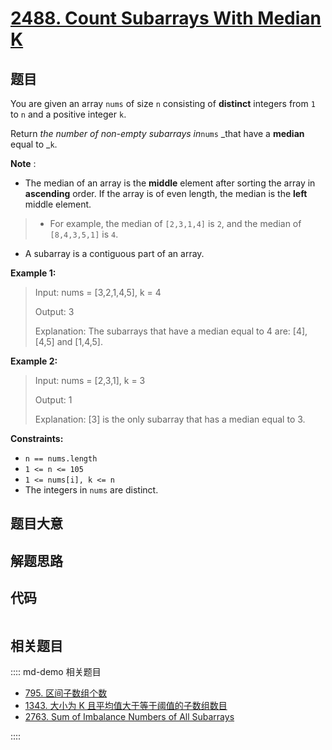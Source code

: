 # [2488. Count Subarrays With Median K](https://leetcode.com/problems/count-subarrays-with-median-k)

## 题目

You are given an array `nums` of size `n` consisting of **distinct** integers
from `1` to `n` and a positive integer `k`.

Return _the number of non-empty subarrays in_`nums` _that have a **median**
equal to _`k`.

**Note** :

  * The median of an array is the **middle** element after sorting the array in **ascending** order. If the array is of even length, the median is the **left** middle element. 
> 
> * For example, the median of `[2,3,1,4]` is `2`, and the median of `[8,4,3,5,1]` is `4`.
  * A subarray is a contiguous part of an array.



**Example 1:**

> Input: nums = [3,2,1,4,5], k = 4
> 
> Output: 3
> 
> Explanation: The subarrays that have a median equal to 4 are: [4], [4,5] and [1,4,5].

**Example 2:**

> Input: nums = [2,3,1], k = 3
> 
> Output: 1
> 
> Explanation: [3] is the only subarray that has a median equal to 3.

**Constraints:**

  * `n == nums.length`
  * `1 <= n <= 105`
  * `1 <= nums[i], k <= n`
  * The integers in `nums` are distinct.


## 题目大意

## 解题思路

## 代码

```javascript

```

## 相关题目

:::: md-demo 相关题目
- [795. 区间子数组个数](https://leetcode.com/problems/number-of-subarrays-with-bounded-maximum)
- [1343. 大小为 K 且平均值大于等于阈值的子数组数目](https://leetcode.com/problems/number-of-sub-arrays-of-size-k-and-average-greater-than-or-equal-to-threshold)
- [2763. Sum of Imbalance Numbers of All Subarrays](https://leetcode.com/problems/sum-of-imbalance-numbers-of-all-subarrays)

::::
